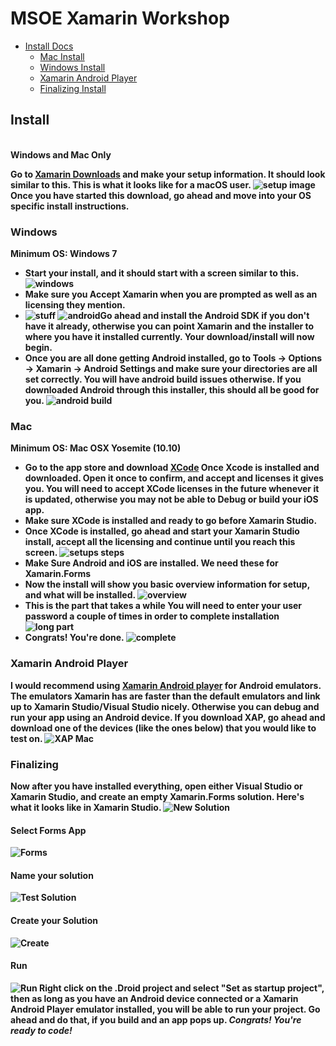 # MSOE Xamarin Workshop

- [Install Docs](#install)
  - [Mac Install](#mac)
  - [Windows Install](#windows)
  - [Xamarin Android Player](#xamarin)
  - [Finalizing Install](#finalizing)

## Install
<br><b>Windows and Mac Only<br>

Go to [Xamarin Downloads](https://www.xamarin.com/download) and make your setup information.
It should look similar to this. This is what it looks like for a macOS user.
![setup image](http://image.prntscr.com/image/0757d183eeb443ec915003761ddf6291.png)
Once you have started this download, go ahead and move into your OS specific install instructions.

### Windows
Minimum OS: Windows 7
- Start your install, and it should start with a screen similar to this. ![windows](https://developer.xamarin.com/guides/android/getting_started/installation/windows/Images/installer-community.png)
- **Make sure you Accept Xamarin when you are prompted** as well as an licensing they mention.
- ![stuff](https://developer.xamarin.com/guides/android/getting_started/installation/windows/Images/installer3.png)
![android](https://developer.xamarin.com/guides/android/getting_started/installation/windows/Images/installer4.png)Go ahead and install the Android SDK if you don't have it already, otherwise you can point Xamarin and the installer to where you have it installed currently. Your download/install will now begin.
- Once you are all done getting Android installed, go to **Tools -> Options -> Xamarin -> Android Settings** and make sure your directories are all set correctly. You will have android build issues otherwise. If you downloaded Android through this installer, this should all be good for you. ![android build](https://developer.xamarin.com/guides/android/getting_started/installation/windows/Images/vs-options.png)


### Mac
Minimum OS: Mac OSX Yosemite (10.10)
- Go to the app store and download [XCode](https://itunes.apple.com/us/app/xcode/id497799835?mt=12) Once Xcode is installed and downloaded. Open it once to confirm, and accept and licenses it gives you. You will need to accept XCode licenses in the future whenever it is updated, otherwise you may not be able to Debug or build your iOS app.
- Make sure XCode is installed and ready to go before Xamarin Studio.
- Once XCode is installed, go ahead and start your Xamarin Studio install, accept all the licensing and continue until you reach this screen. ![setups steps](https://developer.xamarin.com/guides/android/getting_started/installation/mac/Images/productSelection.png)
- **Make Sure Android and iOS are installed. We need these for Xamarin.Forms**
- Now the install will show you basic overview information for setup, and what will be installed. ![overview](https://developer.xamarin.com/guides/android/getting_started/installation/mac/Images/prerequisitesNew.png)
- This is the part that takes a while **You will need to enter your user password a couple of times in order to complete installation**![long part](https://developer.xamarin.com/guides/android/getting_started/installation/mac/Images/installProcess.png)
- Congrats! You're done. ![complete](https://developer.xamarin.com/guides/android/getting_started/installation/mac/Images/installationComplete.png)

### Xamarin Android Player
I would recommend using [Xamarin Android player](https://developer.xamarin.com/releases/android/android-player/) for Android emulators. The emulators Xamarin has are faster than the default emulators and link up to Xamarin Studio/Visual Studio nicely. Otherwise you can debug and run your app using an Android device. If you download XAP, go ahead and download one of the devices (like the ones below) that you would like to test on. ![XAP Mac](http://image.prntscr.com/image/d637fc3ccd524227a18ebc347dd36b24.png)

### Finalizing
Now after you have installed everything, open either Visual Studio or Xamarin Studio, and create an empty Xamarin.Forms solution. Here's what it looks like in Xamarin Studio.
![New Solution](http://image.prntscr.com/image/6a3fe380575b4cf181505b93783e8bda.png)
<br>
#### Select Forms App
![Forms](http://image.prntscr.com/image/2f337fdfb2c94cdabea4296cd4a9340f.png)
<br>
#### Name your solution
![Test Solution](http://image.prntscr.com/image/bd19672fdd554de78a1474a3c6d76d8d.png)
#### Create your Solution
![Create](http://image.prntscr.com/image/0bcbf276947949bfae1ece8d01ddcb66.png)
#### Run
![Run](http://image.prntscr.com/image/09f7e541a34044d3bf400763ec4256bf.png)
Right click on the .Droid project and select "Set as startup project", then as long as you have an Android device connected or a Xamarin Android Player emulator installed, you will be able to run your project. Go ahead and do that, if you build and an app pops up. *Congrats! You're ready to code!*
